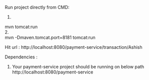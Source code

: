 Run project directly from CMD: </br>
1. <!-- By default port 8080--></br>
mvn tomcat:run</br>
2. <!-- change server port --></br>
mvn -Dmaven.tomcat.port=8181 tomcat:run</br>

Hit url : http://localhost:8080/payment-service/transaction/Ashish</br>

Dependencies : </br>

1. Your payment-service project should be running on below path</br>
		http://localhost:8080/payment-service</br>
